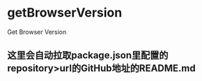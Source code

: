 # getBrowserVersion
Get Browser Version

## 这里会自动拉取package.json里配置的repository>url的GitHub地址的README.md
